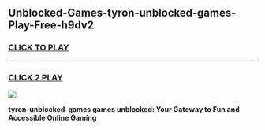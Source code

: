 
## Unblocked-Games-tyron-unblocked-games-Play-Free-h9dv2
<h3>
<a href="https://premium76.site?title=tyron-unblocked-games&ref=12A">CLICK TO PLAY</a></h3>
<hr>

<h3>
<a href="https://premium76.site?title=tyron-unblocked-games&ref=12A">CLICK 2 PLAY</a>
  
</h3>

<a href="https://premium76.site?title=tyron-unblocked-games&ref=12A"><img src="https://clearcache.store/games.png"></a>


**tyron-unblocked-games games unblocked: Your Gateway to Fun and Accessible Online Gaming**
